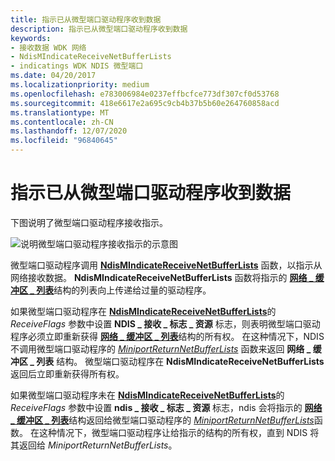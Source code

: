 ```yaml
---
title: 指示已从微型端口驱动程序收到数据
description: 指示已从微型端口驱动程序收到数据
keywords:
- 接收数据 WDK 网络
- NdisMIndicateReceiveNetBufferLists
- indicatings WDK NDIS 微型端口
ms.date: 04/20/2017
ms.localizationpriority: medium
ms.openlocfilehash: e783006984e0237effbcfce773df307cf0d53768
ms.sourcegitcommit: 418e6617e2a695c9cb4b37b5b60e264760858acd
ms.translationtype: MT
ms.contentlocale: zh-CN
ms.lasthandoff: 12/07/2020
ms.locfileid: "96840645"
---
```

# <a name="indicating-received-data-from-a-miniport-driver"></a>指示已从微型端口驱动程序收到数据





下图说明了微型端口驱动程序接收指示。

![说明微型端口驱动程序接收指示的示意图](images/miniportreceive.png)

微型端口驱动程序调用 [**NdisMIndicateReceiveNetBufferLists**](/windows-hardware/drivers/ddi/ndis/nf-ndis-ndismindicatereceivenetbufferlists) 函数，以指示从网络接收数据。 **NdisMIndicateReceiveNetBufferLists** 函数将指示的 [**网络 \_ 缓冲区 \_ 列表**](/windows-hardware/drivers/ddi/ndis/ns-ndis-_net_buffer_list)结构的列表向上传递给过量的驱动程序。

如果微型端口驱动程序在 [**NdisMIndicateReceiveNetBufferLists**](/windows-hardware/drivers/ddi/ndis/nf-ndis-ndismindicatereceivenetbufferlists)的 *ReceiveFlags* 参数中设置 **NDIS \_ 接收 \_ 标志 \_ 资源** 标志，则表明微型端口驱动程序必须立即重新获得 [**网络 \_ 缓冲区 \_ 列表**](/windows-hardware/drivers/ddi/ndis/ns-ndis-_net_buffer_list)结构的所有权。 在这种情况下，NDIS 不调用微型端口驱动程序的 [*MiniportReturnNetBufferLists*](/windows-hardware/drivers/ddi/ndis/nc-ndis-miniport_return_net_buffer_lists) 函数来返回 **网络 \_ 缓冲区 \_ 列表** 结构。 微型端口驱动程序在 **NdisMIndicateReceiveNetBufferLists** 返回后立即重新获得所有权。

如果微型端口驱动程序未在 [**NdisMIndicateReceiveNetBufferLists**](/windows-hardware/drivers/ddi/ndis/nf-ndis-ndismindicatereceivenetbufferlists)的 *ReceiveFlags* 参数中设置 **ndis \_ 接收 \_ 标志 \_ 资源** 标志，ndis 会将指示的 [**网络 \_ 缓冲区 \_ 列表**](/windows-hardware/drivers/ddi/ndis/ns-ndis-_net_buffer_list)结构返回给微型端口驱动程序的 [*MiniportReturnNetBufferLists*](/windows-hardware/drivers/ddi/ndis/nc-ndis-miniport_return_net_buffer_lists)函数。 在这种情况下，微型端口驱动程序让给指示的结构的所有权，直到 NDIS 将其返回给 *MiniportReturnNetBufferLists*。

 

